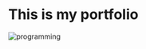 # This is my portfolio
![programming](https://user-images.githubusercontent.com/92962941/151827320-acab7670-6d20-425a-9ed6-6c96e7f114be.jpg)
